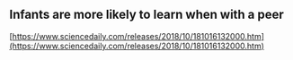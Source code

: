 ## Infants are more likely to learn when with a peer
  
  [https://www.sciencedaily.com/releases/2018/10/181016132000.htm](https://www.sciencedaily.com/releases/2018/10/181016132000.htm)